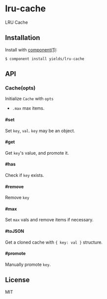 
# lru-cache

  LRU Cache

## Installation

  Install with [component(1)](http://component.io):

    $ component install yields/lru-cache

## API

### Cache(opts)

  Initialize `Cache` with `opts`

  - `.max` max items.

#### #set

  Set `key`, `val`.
  `key` may be an object.

#### #get

  Get `key`'s value, and promote it.

#### #has

  Check if `key` exists.

#### #remove

  Remove `key`

#### #max

  Set `max` vals and remove items if necessary.

#### #toJSON

  Get a cloned cache with `{ key: val }` structure.

#### #promote

  Manually promote `key`.

## License

  MIT
